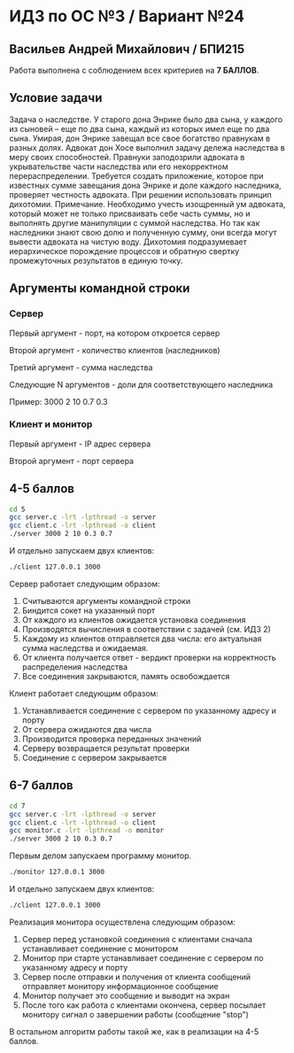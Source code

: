 # ИДЗ по ОС №3 / Вариант №24
## Васильев Андрей Михайлович / БПИ215

Работа выполнена с соблюдением всех критериев на **7 БАЛЛОВ**.

## Условие задачи

Задача о наследстве. У старого дона Энрике было два сына, у каждого из сыновей – еще по два сына, каждый из которых имел еще по два сына. Умирая, дон Энрике завещал все свое богатство
правнукам в разных долях. Адвокат дон Хосе выполнил задачу
дележа наследства в меру своих способностей. Правнуки заподозрили адвоката в укрывательстве части наследства или его некорректном перераспределении. Требуется создать приложение,
которое при известных сумме завещания дона Энрике и
доле каждого наследника, проверяет честность адвоката. При решении использовать принцип дихотомии. Примечание.
Необходимо учесть изощренный ум адвоката, который может не
только присваивать себе часть суммы, но и выполнять другие манипуляции с суммой наследства. Но так как наследники знают свою
долю и полученную сумму, они всегда могут вывести адвоката на
чистую воду. Дихотомия подразумевает иерархическое порождение процессов и обратную свертку промежуточных результатов
в единую точку.

## Аргументы командной строки

### Сервер
Первый аргумент - порт, на котором откроется сервер

Второй аргумент - количество клиентов (наследников)

Третий аргумент - сумма наследства

Следующие N аргументов - доли для соответствующего наследника

Пример: 3000 2 10 0.7 0.3

### Клиент и монитор
Первый аргумент - IP адрес сервера

Второй аргумент - порт сервера

## 4-5 баллов

```bash
cd 5
gcc server.c -lrt -lpthread -o server
gcc client.c -lrt -lpthread -o client
./server 3000 2 10 0.3 0.7
```
И отдельно запускаем двух клиентов:
```bash
./client 127.0.0.1 3000
```

Сервер работает следующим образом:
1. Считываются аргументы командной строки
2. Биндится сокет на указанный порт
3. От каждого из клиентов ожидается установка соединения
4. Производятся вычисления в соответствии с задачей (см. ИДЗ 2)
5. Каждому из клиентов отправляется два числа: его актуальная сумма наследства и ожидаемая.
6. От клиента получается ответ - вердикт проверки на корректность распределения наследства
7. Все соединения закрываются, память освобождается

Клиент работает следующим образом:
1. Устанавливается соединение с сервером по указанному адресу и порту
2. От сервера ожидаются два числа
3. Производится проверка переданных значений
4. Серверу возвращается результат проверки
5. Соединение с сервером закрывается

## 6-7 баллов

```bash
cd 7
gcc server.c -lrt -lpthread -o server
gcc client.c -lrt -lpthread -o client
gcc monitor.c -lrt -lpthread -o monitor
./server 3000 2 10 0.3 0.7
```
Первым делом запускаем программу монитор.
```bash
./monitor 127.0.0.1 3000
```
И отдельно запускаем двух клиентов:
```bash
./client 127.0.0.1 3000
```

Реализация монитора осуществлена следующим образом:
1. Сервер перед установкой соединения с клиентами сначала устанавливает соединение с монитором
2. Монитор при старте устанавливает соединение с сервером по указанному адресу и порту
3. Сервер после отправки и получения от клиента сообщений отправляет монитору информационное сообщение
4. Монитор получает это сообщение и выводит на экран
5. После того как работа с клиентами окончена, сервер посылает монитору сигнал о завершении работы (сообщение "stop")

В остальном алгоритм работы такой же, как в реализации на 4-5 баллов.